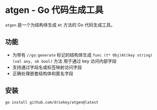 # atgen - Go 代码生成工具

`atgen` 是一个为结构体生成 `At` 方法的 Go 代码生成工具。

## 功能
- 为带有 `//go:generate` 标记的结构体生成 `func (t* Obj)At(key string) (val any, ok bool)` 方法
  用于通过 key 访问内部字段
- 支持通过字段名或标签映射访问字段
- 正确处理嵌套结构体和匿名字段

## 安装

```bash
go install github.com/driekey/atgen@latest
```
